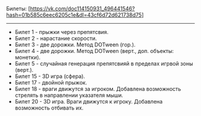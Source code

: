 Билеты: [https://vk.com/doc114150931_496441546?hash=01b585c6eec6205c1e&dl=43cf6d72d621738d75]
***
* Билет 1 - прыжки через препятсвия.
* Билет 2 - нарастание скорости.
* Билет 3 - две дорожки. Метод DOTween (гор.).
* Билет 4 - две дорожки. Метод DOTween (верт., доп. объекты: монетки).
* Билет 5 - случайная генерация препятсвияй в пределах игрвой зоны (верт.).
* Билет 15 - 3D игра (сфера).
* Билет 17 - двойной прыжок.
* Билет 18 - враги движутся за игроком. Добавлена возможность стрелять в направлении указателя мыши.
* Билет 20 - 3D игра. Враги движутся к игроку. Добавлена возможность отбивать их.
